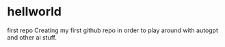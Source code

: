 # hellworld
first repo
Creating my first github repo in order to play around with autogpt and other ai stuff.
	
